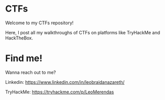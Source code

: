 # CTFs

Welcome to my CTFs repository!

Here, I post all my walkthroughs of CTFs on platforms like TryHackMe and HackTheBox.

# Find me!

Wanna reach out to me? 

Linkedin: https://www.linkedin.com/in/leobraidanazareth/

TryHackMe: https://tryhackme.com/p/LeoMerendas
